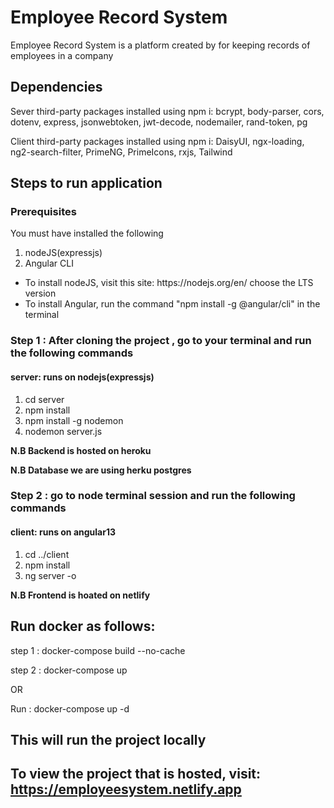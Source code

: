 # Employee Record System
Employee Record System is a platform  created by for keeping records of employees in a company 

## Dependencies

Sever third-party packages installed using npm i: bcrypt, body-parser, cors, dotenv, express, jsonwebtoken, jwt-decode, nodemailer, rand-token, pg

Client third-party packages installed using npm i:  DaisyUI, ngx-loading, ng2-search-filter, PrimeNG, PrimeIcons, rxjs, Tailwind
    
## Steps to run application 

### Prerequisites
You must have installed the following
<ol>
  <li>nodeJS(expressjs)</li>
  <li>Angular CLI</li>
</ol>
<ul>
  <li>To install nodeJS, visit this site: https://nodejs.org/en/ choose the LTS version</li>
  <li>To install Angular, run the command "npm install -g @angular/cli" in the terminal</li>
</ul>

### Step 1 : After cloning the project , go to your terminal and run the following commands  

#### server: runs on nodejs(expressjs)  
<ol>
  <li>cd server</li>
  <li>npm install</li>
  <li>npm install -g nodemon</li>
  <li>nodemon server.js</li>
</ol>

<strong>N.B Backend is hosted on heroku</strong>

<strong>N.B Database we are using herku postgres</strong>

### Step 2 : go to node terminal session and run the following commands

#### client: runs on angular13
<ol>
  <li>cd ../client</li>
  <li>npm install</li>
  <li>ng server -o</li>
</ol>

<strong>N.B Frontend is hoated on netlify</strong>

## Run docker as follows:

step 1 : docker-compose build --no-cache

step 2 : docker-compose up

OR

Run : docker-compose up -d

## This will run the project locally
## To view the project that is hosted, visit: https://employeesystem.netlify.app
